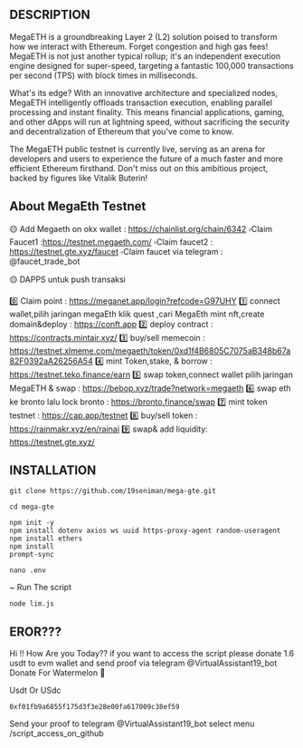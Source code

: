 ## DESCRIPTION

MegaETH is a groundbreaking Layer 2 (L2) solution poised to transform how we interact with Ethereum. Forget congestion and high gas fees! MegaETH is not just another typical rollup; it's an independent execution engine designed for super-speed, targeting a fantastic 100,000 transactions per second (TPS) with block times in milliseconds.

What's its edge? With an innovative architecture and specialized nodes, MegaETH intelligently offloads transaction execution, enabling parallel processing and instant finality. This means financial applications, gaming, and other dApps will run at lightning speed, without sacrificing the security and decentralization of Ethereum that you've come to know.

The MegaETH public testnet is currently live, serving as an arena for developers and users to experience the future of a much faster and more efficient Ethereum firsthand. Don't miss out on this ambitious project, backed by figures like Vitalik Buterin!

## About MegaEth Testnet 

🟡 Add Megaeth on okx wallet :  https://chainlist.org/chain/6342
▫️Claim Faucet1 :https://testnet.megaeth.com/
▫️Claim faucet2 : https://testnet.gte.xyz/faucet
▫️Claim faucet via telegram : @faucet_trade_bot

🟡 DAPPS untuk push transaksi

0️⃣ Claim point : https://meganet.app/login?refcode=G97UHY
1️⃣  connect wallet,pilih jaringan megaEth klik quest ,cari MegaEth mint nft,create domain&deploy :  https://conft.app
2️⃣ deploy contract : https://contracts.mintair.xyz/
3️⃣ buy/sell memecoin : https://testnet.xlmeme.com/megaeth/token/0xd1f4B6805C7075aB348b67a82F0392aA26256A54
4️⃣ mint Token,stake, & borrow :  https://testnet.teko.finance/earn
5️⃣ swap token,connect wallet pilih jaringan MegaETH & swap :  https://bebop.xyz/trade?network=megaeth
6️⃣ swap eth ke bronto lalu lock bronto : https://bronto.finance/swap
7️⃣ mint token testnet : https://cap.app/testnet
8️⃣ buy/sell token : https://rainmakr.xyz/en/rainai
9️⃣ swap& add liquidity: https://testnet.gte.xyz/

## INSTALLATION

```
git clone https://github.com/19seniman/mega-gte.git
```
```
cd mega-gte
```
```
npm init -y
npm install dotenv axios ws uuid https-proxy-agent random-useragent
npm install ethers
npm install 
prompt-sync
```
```
nano .env
```
~ Run The script

```
node lim.js
```

## EROR???

Hi !! 
How Are you Today??
if you want to access the script please donate 1.6 usdt to evm wallet and send proof via telegram @VirtualAssistant19_bot
Donate For Watermelon 🍉

Usdt Or USdc

`0xf01fb9a6855f175d3f3e28e00fa617009c38ef59`

Send your proof to telegram @VirtualAssistant19_bot select menu /script_access_on_github

